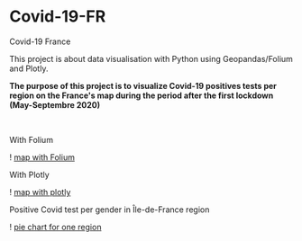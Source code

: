 # Covid-19-FR
 Covid-19 France

This project is about data visualisation with Python using Geopandas/Folium and Plotly.

**The purpose of this project is to visualize Covid-19 positives tests per region on the France's map during the period after the first lockdown (May-Septembre 2020)**

<br>

With Folium

! [map with Folium](Covid_FR_map.html)

With Plotly

! [map with plotly](covid_fr_map.png)

Positive Covid test per gender in Île-de-France region

! [pie chart for one region](covid_reg_pie_plotly.html)
